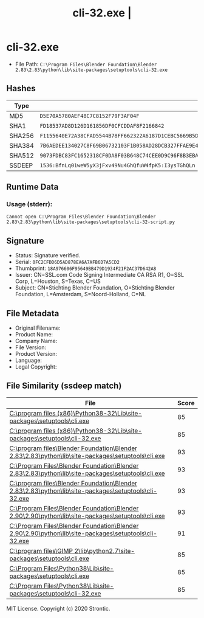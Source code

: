 ﻿---
title: cli-32.exe | 
excerpt: What is cli-32.exe?
---

# cli-32.exe 

* File Path: `C:\Program Files\Blender Foundation\Blender 2.83\2.83\python\lib\site-packages\setuptools\cli-32.exe`

## Hashes

Type | Hash
-- | --
MD5 | `D5E70A5780AEF48C7C8152F79F3AF04F`
SHA1 | `FD18537AD8D126D161856DF0CFCDDAF8F2166842`
SHA256 | `F1155640E72A38CFAD5544B78FF662322A6187D1CEBC5669B5DFBA8C121A1929`
SHA384 | `7B6AEDEE134027C8F69B06732103F1B058AD28DCB327FFAE9E4D2BFFFB4966DD8B1420A120F76AEEA2D2DF95CE494B13`
SHA512 | `9073FDBC83FC1652318CF0DA8F03B648C74CEE0D9C96F8B3EBA1321BE4F2ED73868109C8E674C12BBE10FD10B6368FFBE15BA7FD84BC81C012FCFEEBC09DD270`
SSDEEP | `1536:BfnLq01weW5yX3jFxv49Nu4GhQfuW4fpK5:I3ysTGhQLn`

## Runtime Data

### Usage (stderr):
```cmhg
Cannot open C:\Program Files\Blender Foundation\Blender 2.83\2.83\python\lib\site-packages\setuptools\cli-32-script.py

```

## Signature

* Status: Signature verified.
* Serial: `0FC2CFDD6D5AD878EA6A7AFB6D7A5CD2`
* Thumbprint: `18A976606F95649BB479D1934F21F2AC37D642A8`
* Issuer: CN=SSL.com Code Signing Intermediate CA RSA R1, O=SSL Corp, L=Houston, S=Texas, C=US
* Subject: CN=Stichting Blender Foundation, O=Stichting Blender Foundation, L=Amsterdam, S=Noord-Holland, C=NL

## File Metadata

* Original Filename: 
* Product Name: 
* Company Name: 
* File Version: 
* Product Version: 
* Language: 
* Legal Copyright: 


## File Similarity (ssdeep match)

File | Score
-- | --
[C:\program files (x86)\Python38-32\Lib\site-packages\setuptools\cli.exe](cli.exe-A32A382B8A5A906E03A83B4F3E5B7A9B.md) | 85
[C:\program files (x86)\Python38-32\Lib\site-packages\setuptools\cli-32.exe](cli-32.exe-A32A382B8A5A906E03A83B4F3E5B7A9B.md) | 85
[C:\program files\Blender Foundation\Blender 2.83\2.83\python\lib\site-packages\setuptools\cli.exe](cli.exe-336E81AA77418FC90E8BC6FC3D392F04.md) | 93
[C:\Program Files\Blender Foundation\Blender 2.83\2.83\python\lib\site-packages\setuptools\cli.exe](cli.exe-FF8C84D4ABC5451C70A8DF2561B005AA.md) | 93
[C:\program files\Blender Foundation\Blender 2.83\2.83\python\lib\site-packages\setuptools\cli-32.exe](cli-32.exe-69956DA3F7E642965DEE4787AA4654D3.md) | 93
[C:\Program Files\Blender Foundation\Blender 2.90\2.90\python\lib\site-packages\setuptools\cli.exe](cli.exe-13AE23885D23D2B9C62CEF7E5B395FB2.md) | 93
[C:\Program Files\Blender Foundation\Blender 2.90\2.90\python\lib\site-packages\setuptools\cli-32.exe](cli-32.exe-07E68D06F41B060DAA5C8E408D378FF0.md) | 91
[C:\program files\GIMP 2\lib\python2.7\site-packages\setuptools\cli.exe](cli.exe-E7FFE302CC56DD7AF5F791CD312ED177.md) | 85
[C:\Program Files\Python38\Lib\site-packages\setuptools\cli.exe](cli.exe-A32A382B8A5A906E03A83B4F3E5B7A9B.md) | 85
[C:\Program Files\Python38\Lib\site-packages\setuptools\cli-32.exe](cli-32.exe-A32A382B8A5A906E03A83B4F3E5B7A9B.md) | 85




MIT License. Copyright (c) 2020 Strontic.


